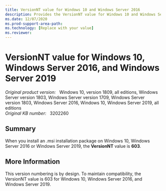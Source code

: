 ```yaml
---
title: VersionNT value for Windows 10 and Windows Server 2016
description: Provides the VersionNT value for Windows 10 and Windows Server 2016.
ms.date: 12/07/2020
ms.prod-support-area-path: 
ms.technology: [Replace with your value]
ms.reviewer: 
---
```

# VersionNT value for Windows 10, Windows Server 2016, and Windows Server 2019

_Original product version:_ &nbsp; Windows 10, version 1809, all editions, Windows Server version 1803, Windows Server version 1709, Windows Server version 1803, Windows Server 2016, Windows 10, Windows Server 2019, all editions  
_Original KB number:_ &nbsp; 3202260

## Summary

When you install an .msi installation package on Windows 10, Windows Server 2016 or Windows Server 2019, the **VersionNT** value is **603**.

## More Information

This version numbering is by design. To maintain compatibility, the VersionNT value is 603 for Windows 10, Windows Server 2016, and Windows Server 2019.
